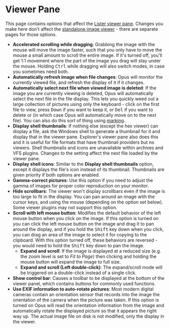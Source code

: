 # Viewer Pane

This page contains options that affect the [Lister viewer pane](/Manual/basic_concepts/the_lister/viewer_pane.md). Changes you make here don't affect the [standalone image viewer](/Manual/additional_functionality/viewing_images/RAEDME.md) - there are separate pages for those options.

- **Accelerated scrolling while dragging**: Grabbing the image with the mouse will move the image faster, such that you only have to move the mouse a small amount to scroll the entire image. If it's turned off, you'll get 1:1 movement where the part of the image you drag will stay under the mouse. Holding <kbd>Ctrl</kbd> while dragging will also switch modes, in case you sometimes need both.
- **Automatically refresh image when file changes**: Opus will monitor the currently viewed file, and refresh the display of it if it changes.
- **Automatically select next file when viewed image is deleted**: If the image you are currently viewing is deleted, Opus will automatically select the next file in the file display. This lets you quickly weed out a large collection of pictures using only the keyboard - click on the first file to view, press <kbd>Down</kbd> if you want to keep it, or <kbd>Del</kbd> if you want to delete or (in which case Opus will automatically move on to the next file). You can also do this sort of thing using [marking](/Manual/additional_functionality/viewing_images/image_marking.md).
- **Display shell thumbnails**: If nothing else (except the hex viewer) can display a file, ask the Windows shell to generate a thumbnail for it and display that in the viewer pane. Explorer's viewer pane also does this and it is useful for file formats that have thumbnail providers but no viewers. Shell thumbnails and icons are unavailable within archives and VFS plugins. Changes to the setting affect the next file loaded by the viewer pane.
- **Display shell icons**: Similar to the **Display shell thumbnails** option, except it displays the file's icon instead of its thumbnail. Thumbnails are given priority if both options are enabled.
- **Gamma-correct pictures**: Use this option if you need to adjust the gamma of images for proper color reproduction on your monitor.
- **Hide scrollbars**: The viewer won't display scrollbars even if the image is too large to fit in the display. You can pan around an image with the cursor keys, and using the mouse (depending on the option set below). Some viewer plugins may not support this option.
- **Scroll with left mouse button**: Modifies the default behavior of the left mouse button when you click on the image. If this option is turned on you can click the left mouse button on the image and drag it to pan around the display, and if you hold the <kbd>Shift</kbd> key down when you click, you can drag an area of the image to select it for copying to the clipboard. With this option turned off, these behaviors are reversed - you would need to hold the <kbd>Shift</kbd> key down to pan the image.
  - **Expand and scroll**: If the image is displayed at a reduced size (e.g. the zoom level is set to *Fit to Page*) then clicking and holding the mouse button will expand the image to full size.
  - **Expand and scroll (Left double-click)**: The expand/scroll mode will be triggered on a double-click instead of a single click.
- **Show control bar**: Causes a toolbar to be displayed at the bottom of the viewer panel, which contains buttons for commonly used functions.
- **Use EXIF information to auto-rotate pictures**: Most modern digital cameras contain an orientation sensor that records into the image the orientation of the camera when the picture was taken. If this option is turned on Opus will read the orientation information from the image and automatically rotate the displayed picture so that it appears the right way up. The actual image file on disk is not modified, only the display in the viewer.
